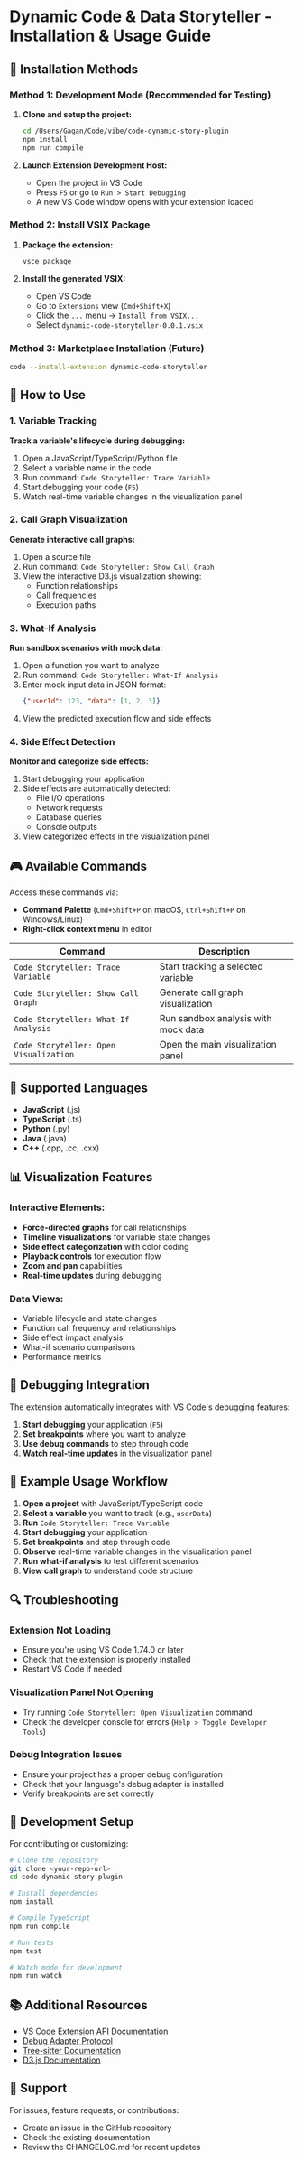 # Dynamic Code & Data Storyteller - Installation & Usage Guide

## 🚀 Installation Methods

### Method 1: Development Mode (Recommended for Testing)

1. **Clone and setup the project:**
   ```bash
   cd /Users/Gagan/Code/vibe/code-dynamic-story-plugin
   npm install
   npm run compile
   ```

2. **Launch Extension Development Host:**
   - Open the project in VS Code
   - Press `F5` or go to `Run > Start Debugging`
   - A new VS Code window opens with your extension loaded

### Method 2: Install VSIX Package

1. **Package the extension:**
   ```bash
   vsce package
   ```

2. **Install the generated VSIX:**
   - Open VS Code
   - Go to `Extensions` view (`Cmd+Shift+X`)
   - Click the `...` menu → `Install from VSIX...`
   - Select `dynamic-code-storyteller-0.0.1.vsix`

### Method 3: Marketplace Installation (Future)
   ```bash
   code --install-extension dynamic-code-storyteller
   ```

## 📖 How to Use

### 1. Variable Tracking

**Track a variable's lifecycle during debugging:**

1. Open a JavaScript/TypeScript/Python file
2. Select a variable name in the code
3. Run command: `Code Storyteller: Trace Variable`
4. Start debugging your code (`F5`)
5. Watch real-time variable changes in the visualization panel

### 2. Call Graph Visualization

**Generate interactive call graphs:**

1. Open a source file
2. Run command: `Code Storyteller: Show Call Graph`
3. View the interactive D3.js visualization showing:
   - Function relationships
   - Call frequencies
   - Execution paths

### 3. What-If Analysis

**Run sandbox scenarios with mock data:**

1. Open a function you want to analyze
2. Run command: `Code Storyteller: What-If Analysis`
3. Enter mock input data in JSON format:
   ```json
   {"userId": 123, "data": [1, 2, 3]}
   ```
4. View the predicted execution flow and side effects

### 4. Side Effect Detection

**Monitor and categorize side effects:**

1. Start debugging your application
2. Side effects are automatically detected:
   - File I/O operations
   - Network requests
   - Database queries
   - Console outputs
3. View categorized effects in the visualization panel

## 🎮 Available Commands

Access these commands via:
- **Command Palette** (`Cmd+Shift+P` on macOS, `Ctrl+Shift+P` on Windows/Linux)
- **Right-click context menu** in editor

| Command | Description |
|---------|-------------|
| `Code Storyteller: Trace Variable` | Start tracking a selected variable |
| `Code Storyteller: Show Call Graph` | Generate call graph visualization |
| `Code Storyteller: What-If Analysis` | Run sandbox analysis with mock data |
| `Code Storyteller: Open Visualization` | Open the main visualization panel |

## 🔧 Supported Languages

- **JavaScript** (.js)
- **TypeScript** (.ts)
- **Python** (.py)
- **Java** (.java)
- **C++** (.cpp, .cc, .cxx)

## 📊 Visualization Features

### Interactive Elements:
- **Force-directed graphs** for call relationships
- **Timeline visualizations** for variable state changes
- **Side effect categorization** with color coding
- **Playback controls** for execution flow
- **Zoom and pan** capabilities
- **Real-time updates** during debugging

### Data Views:
- Variable lifecycle and state changes
- Function call frequency and relationships
- Side effect impact analysis
- What-if scenario comparisons
- Performance metrics

## 🐛 Debugging Integration

The extension automatically integrates with VS Code's debugging features:

1. **Start debugging** your application (`F5`)
2. **Set breakpoints** where you want to analyze
3. **Use debug commands** to step through code
4. **Watch real-time updates** in the visualization panel

## 📝 Example Usage Workflow

1. **Open a project** with JavaScript/TypeScript code
2. **Select a variable** you want to track (e.g., `userData`)
3. **Run** `Code Storyteller: Trace Variable`
4. **Start debugging** your application
5. **Set breakpoints** and step through code
6. **Observe** real-time variable changes in the visualization panel
7. **Run what-if analysis** to test different scenarios
8. **View call graph** to understand code structure

## 🔍 Troubleshooting

### Extension Not Loading
- Ensure you're using VS Code 1.74.0 or later
- Check that the extension is properly installed
- Restart VS Code if needed

### Visualization Panel Not Opening
- Try running `Code Storyteller: Open Visualization` command
- Check the developer console for errors (`Help > Toggle Developer Tools`)

### Debug Integration Issues
- Ensure your project has a proper debug configuration
- Check that your language's debug adapter is installed
- Verify breakpoints are set correctly

## 🔧 Development Setup

For contributing or customizing:

```bash
# Clone the repository
git clone <your-repo-url>
cd code-dynamic-story-plugin

# Install dependencies
npm install

# Compile TypeScript
npm run compile

# Run tests
npm test

# Watch mode for development
npm run watch
```

## 📚 Additional Resources

- [VS Code Extension API Documentation](https://code.visualstudio.com/api)
- [Debug Adapter Protocol](https://microsoft.github.io/debug-adapter-protocol/)
- [Tree-sitter Documentation](https://tree-sitter.github.io/tree-sitter/)
- [D3.js Documentation](https://d3js.org/)

## 🤝 Support

For issues, feature requests, or contributions:
- Create an issue in the GitHub repository
- Check the existing documentation
- Review the CHANGELOG.md for recent updates
